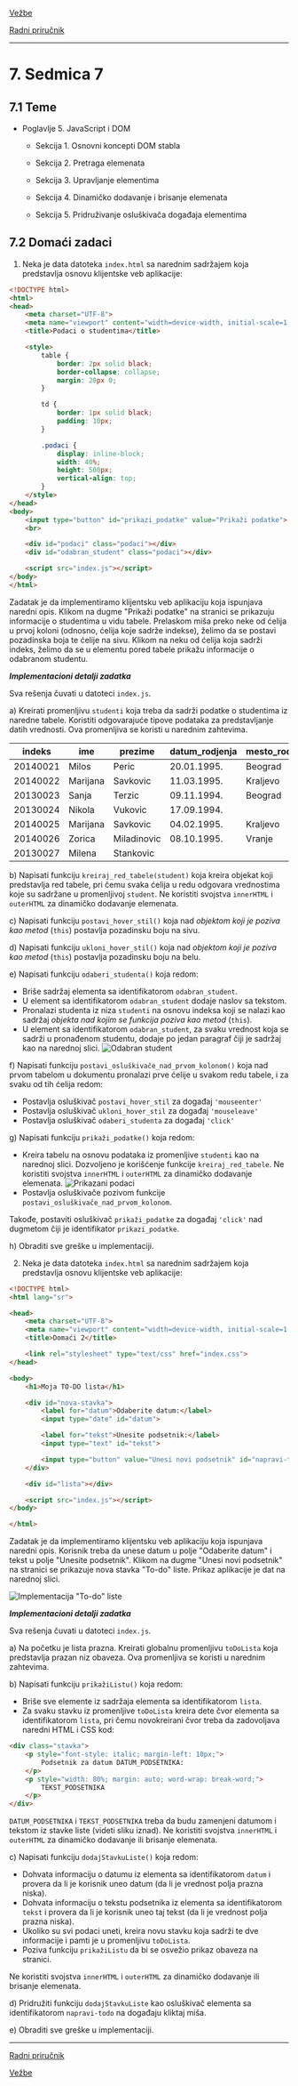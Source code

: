 [Vežbe](../../../README.md)

[Radni priručnik](../../README.md)

-----

# 7. Sedmica 7

## 7.1 Teme

- Poglavlje 5. JavaScript i DOM

   - Sekcija 1. Osnovni koncepti DOM stabla

   - Sekcija 2. Pretraga elemenata

   - Sekcija 3. Upravljanje elementima

   - Sekcija 4. Dinamičko dodavanje i brisanje elemenata

   - Sekcija 5. Pridruživanje osluškivača događaja elementima

## 7.2 Domaći zadaci

1. Neka je data datoteka `index.html` sa narednim sadržajem koja predstavlja osnovu klijentske veb aplikacije:

```html
<!DOCTYPE html>
<html>
<head>
    <meta charset="UTF-8">
    <meta name="viewport" content="width=device-width, initial-scale=1.0">
    <title>Podaci o studentima</title>

    <style>
        table {
            border: 2px solid black;
            border-collapse: collapse;
            margin: 20px 0;
        }

        td {
            border: 1px solid black;
            padding: 10px;
        }

        .podaci {
            display: inline-block;
            width: 40%;
            height: 500px;
            vertical-align: top;
        }
    </style>
</head>
<body>
    <input type="button" id="prikazi_podatke" value="Prikaži podatke">
    <br>

    <div id="podaci" class="podaci"></div>
    <div id="odabran_student" class="podaci"></div>

    <script src="index.js"></script>
</body>
</html>
```

Zadatak je da implementiramo klijentsku veb aplikaciju koja ispunjava naredni opis. Klikom na dugme "Prikaži podatke" na stranici se prikazuju informacije o studentima u vidu tabele. Prelaskom miša preko neke od ćelija u prvoj koloni (odnosno, ćelija koje sadrže indekse), želimo da se postavi pozadinska boja te ćelije na sivu. Klikom na neku od ćelija koja sadrži indeks, želimo da se u elementu pored tabele prikažu informacije o odabranom studentu. 

***Implementacioni detalji zadatka***

Sva rešenja čuvati u datoteci `index.js`.

a) Kreirati promenljivu `studenti` koja treba da sadrži podatke o studentima iz naredne tabele. Koristiti odgovarajuće tipove podataka za predstavljanje datih vrednosti. Ova promenljiva se koristi u narednim zahtevima.

| indeks | ime | prezime | datum_rodjenja | mesto_rodjenja | datum_upisa | 
| ------ | ----| ------ | ----------- | -------------- | -------------- |
| 20140021 | Milos    | Peric       | 20.01.1995. | Beograd | 06.07.2014.  | 
| 20140022 | Marijana | Savkovic    | 11.03.1995. | Kraljevo | 05.07.2014. | 
| 20130023 | Sanja    | Terzic      | 09.11.1994. | Beograd | 04.07.2013.  | 
| 20130024 | Nikola   | Vukovic     | 17.09.1994. |   | 04.07.2013. | 
| 20140025 | Marijana | Savkovic    | 04.02.1995. | Kraljevo | 06.07.2014. | 
| 20140026 | Zorica   | Miladinovic | 08.10.1995. | Vranje | 06.07.2014. | 
| 20130027 | Milena   | Stankovic   |  |  | |

b) Napisati funkciju `kreiraj_red_tabele(student)` koja kreira objekat koji predstavlja red tabele, pri čemu svaka ćelija u redu odgovara vrednostima koje su sadržane u promenljivoj `student`. Ne koristiti svojstva `innerHTML` i `outerHTML` za dinamičko dodavanje elemenata.

c) Napisati funkciju `postavi_hover_stil()` koja nad *objektom koji je poziva kao metod* (`this`) postavlja pozadinsku boju na sivu.

d) Napisati funkciju `ukloni_hover_stil()` koja nad *objektom koji je poziva kao metod* (`this`) postavlja pozadinsku boju na belu.

e) Napisati funkciju `odaberi_studenta()` koja redom:
   - Briše sadržaj elementa sa identifikatorom `odabran_student`.
   - U element sa identifikatorom `odabran_student` dodaje naslov sa tekstom.
   - Pronalazi studenta iz niza `studenti` na osnovu indeksa koji se nalazi kao sadržaj *objekta nad kojim se funkcija poziva kao metod* (`this`).
   - U element sa identifikatorom `odabran_student`, za svaku vrednost koja se sadrži u pronađenom studentu, dodaje po jedan paragraf čiji je sadržaj kao na narednoj slici.
   ![Odabran student](./Slike/odabran_student.png)

f) Napisati funkciju `postavi_osluškivače_nad_prvom_kolonom()` koja nad prvom tabelom u dokumentu pronalazi prve ćelije u svakom redu tabele, i za svaku od tih ćelija redom:
   - Postavlja osluškivač `postavi_hover_stil` za događaj `'mouseenter'`
   - Postavlja osluškivač `ukloni_hover_stil` za događaj `'mouseleave'`
   - Postavlja osluškivač `odaberi_studenta` za događaj `'click'`

g) Napisati funkciju `prikaži_podatke()` koja redom:
   - Kreira tabelu na osnovu podataka iz promenljive `studenti` kao na narednoj slici. Dozvoljeno je korišćenje funkcije `kreiraj_red_tabele`. Ne koristiti svojstva `innerHTML` i `outerHTML` za dinamičko dodavanje elemenata.
   ![Prikazani podaci](./Slike/prikazani_podaci.png)
   - Postavlja osluškivače pozivom funkcije `postavi_osluškivače_nad_prvom_kolonom`.

   Takođe, postaviti osluškivač `prikaži_podatke` za događaj `'click'` nad dugmetom čiji je identifikator `prikazi_podatke`.

h) Obraditi sve greške u implementaciji.

2. Neka je data datoteka `index.html` sa narednim sadržajem koja predstavlja osnovu klijentske veb aplikacije:

```html
<!DOCTYPE html>
<html lang="sr">

<head>
    <meta charset="UTF-8">
    <meta name="viewport" content="width=device-width, initial-scale=1.0">
    <title>Domaći 2</title>

    <link rel="stylesheet" type="text/css" href="index.css">
</head>

<body>
    <h1>Moja TO-DO lista</h1>

    <div id="nova-stavka">
        <label for="datum">Odaberite datum:</label>
        <input type="date" id="datum">

        <label for="tekst">Unesite podsetnik:</label>
        <input type="text" id="tekst">

        <input type="button" value="Unesi novi podsetnik" id="napravi-todo">
    </div>

    <div id="lista"></div>

    <script src="index.js"></script>
</body>

</html>
```

Zadatak je da implementiramo klijentsku veb aplikaciju koja ispunjava naredni opis. Korisnik treba da unese datum u polje "Odaberite datum" i tekst u polje "Unesite podsetnik". Klikom na dugme "Unesi novi podsetnik" na stranici se prikazuje nova stavka "To-do" liste. Prikaz aplikacije je dat na narednoj slici.

![Implementacija "To-do" liste](./Slike/todo.png)

***Implementacioni detalji zadatka***

Sva rešenja čuvati u datoteci `index.js`.

a) Na početku je lista prazna. Kreirati globalnu promenljivu `toDoLista` koja predstavlja prazan niz obaveza. Ova promenljiva se koristi u narednim zahtevima.

b) Napisati funkciju `prikažiListu()` koja redom:
   - Briše sve elemente iz sadržaja elementa sa identifikatorom `lista`.
   - Za svaku stavku iz promenljive `toDoLista` kreira dete čvor elementa sa identifikatorom `lista`, pri čemu novokreirani čvor treba da zadovoljava naredni HTML i CSS kod:

```html
<div class="stavka">
    <p style="font-style: italic; margin-left: 10px;">
        Podsetnik za datum DATUM_PODSETNIKA:
    </p>
    <p style="width: 80%; margin: auto; word-wrap: break-word;">
        TEKST_PODSETNIKA
    </p>
</div>
```

`DATUM_PODSETNIKA` i `TEKST_PODSETNIKA` treba da budu zamenjeni datumom i tekstom iz stavke liste (videti sliku iznad). Ne koristiti svojstva `innerHTML` i `outerHTML` za dinamičko dodavanje ili brisanje elemenata.

c) Napisati funkciju `dodajStavkuListe()` koja redom:
   - Dohvata informaciju o datumu iz elementa sa identifikatorom `datum` i provera da li je korisnik uneo datum (da li je vrednost polja prazna niska).
   - Dohvata informaciju o tekstu podsetnika iz elementa sa identifikatorom `tekst` i provera da li je korisnik uneo taj tekst (da li je vrednost polja prazna niska).
   - Ukoliko su svi podaci uneti, kreira novu stavku koja sadrži te dve informacije i pamti je u promenljivu `toDoLista`.
   - Poziva funkciju `prikažiListu` da bi se osvežio prikaz obaveza na stranici.

Ne koristiti svojstva `innerHTML` i `outerHTML` za dinamičko dodavanje ili brisanje elemenata.

d) Pridružiti funkciju `dodajStavkuListe` kao osluškivač elementa sa identifikatorom `napravi-todo` na događaju kliktaj miša.

e) Obraditi sve greške u implementaciji.

-----

[Radni priručnik](../../README.md)

[Vežbe](../../../README.md)
